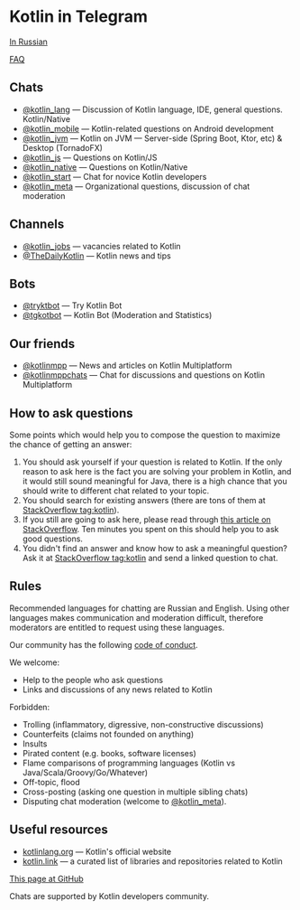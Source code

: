 # Kotlin in Telegram

[In Russian](https://kotlinby.github.io/kotlin-telegram/)

[FAQ](https://kotlinby.github.io/kotlin-telegram/en/faq)

## Chats

* [@kotlin_lang](https://t.me/kotlin_lang) — Discussion of Kotlin language, IDE, general questions. Kotlin/Native
* [@kotlin_mobile](https://t.me/kotlin_mobile) — Kotlin-related questions on Android development
* [@kotlin_jvm](https://t.me/kotlin_jvm) — Kotlin on JVM — Server-side (Spring Boot, Ktor, etc) & Desktop (TornadoFX)
* [@kotlin_js](https://t.me/kotlin_js) — Questions on Kotlin/JS
* [@kotlin_native](https://t.me/kotlinmpp) — Questions on Kotlin/Native
* [@kotlin_start](https://t.me/kotlin_start) — Chat for novice Kotlin developers
* [@kotlin_meta](https://t.me/kotlin_meta) — Organizational questions, discussion of chat moderation

## Channels

* [@kotlin_jobs](https://t.me/kotlin_jobs) — vacancies related to Kotlin
* [@TheDailyKotlin](https://t.me/TheDailyKotlin) — Kotlin news and tips

## Bots

* [@tryktbot](https://t.me/tryktbot) — Try Kotlin Bot
* [@tgkotbot](https://t.me/tgkotbot) — Kotlin Bot (Moderation and Statistics)

## Our friends

* [@kotlinmpp](https://t.me/kotlinmpp) — News and articles on Kotlin Multiplatform
* [@kotlinmppchats](https://t.me/kotlinmppchats) — Chat for discussions and questions on Kotlin Multiplatform

## How to ask questions

Some points which would help you to compose the question to maximize the chance of getting an answer:

1. You should ask yourself if your question is related to Kotlin. If the only reason to ask here is the fact you are solving your problem in Kotlin, and it would still sound meaningful for Java, there is a high chance that you should write to different chat related to your topic.
1. You should search for existing answers (there are tons of them at [StackOverflow tag:kotlin](https://stackoverflow.com/questions/tagged/kotlin)).
1. If you still are going to ask here, please read through [this article on StackOverflow](https://stackoverflow.com/help/how-to-ask). Ten minutes you spent on this should help you to ask good questions.
1. You didn't find an answer and know how to ask a meaningful question? Ask it at [StackOverflow tag:kotlin](https://stackoverflow.com/questions/tagged/kotlin) and send a linked question to chat.

## Rules

Recommended languages for chatting are Russian and English. Using other languages makes communication and moderation difficult, therefore moderators are entitled to request using these languages.

Our community has the following [code of conduct](https://kotlinby.github.io/kotlin-telegram/en/code-of-conduct).

We welcome:

* Help to the people who ask questions
* Links and discussions of any news related to Kotlin

Forbidden: 

* Trolling (inflammatory, digressive, non-constructive discussions)
* Counterfeits (claims not founded on anything)
* Insults
* Pirated content (e.g. books, software licenses)
* Flame comparisons of programming languages (Kotlin vs Java/Scala/Groovy/Go/Whatever)
* Off-topic, flood
* Cross-posting (asking one question in multiple sibling chats)
* Disputing chat moderation (welcome to [@kotlin_meta](https://t.me/kotlin_meta)).

## Useful resources

* [kotlinlang.org](http://kotlinlang.org/) — Kotlin's official website
* [kotlin.link](https://kotlin.link/) — a curated list of libraries and repositories related to Kotlin

[This page at GitHub](https://github.com/KotlinBy/kotlin-telegram/blob/master/docs/en/index.md)

Chats are supported by Kotlin developers community.
